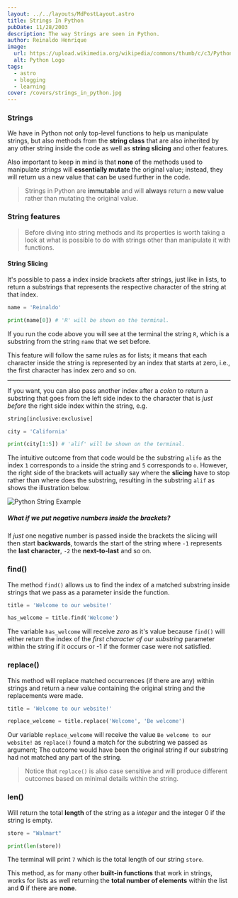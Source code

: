```yaml
---
layout: ../../layouts/MdPostLayout.astro
title: Strings In Python
pubDate: 11/28/2003
description: The way Strings are seen in Python.
author: Reinaldo Henrique
image:
  url: https://upload.wikimedia.org/wikipedia/commons/thumb/c/c3/Python-logo-notext.svg/640px-Python-logo-notext.svg.png
  alt: Python Logo
tags:
  - astro
  - blogging
  - learning
cover: /covers/strings_in_python.jpg
---
```


### Strings

We have in Python not only top-level functions to help us manipulate strings, but also methods from the **string class** that are also inherited by any other string inside the code as well as **string slicing** and other features.

Also important to keep in mind is that **none** of the methods used to manipulate _strings_ will **essentially mutate** the original value; instead, they will return us a new value that can be used further in the code.

> Strings in Python are **immutable** and will **always** return a **new value** rather than mutating the original value.

### String features

> Before diving into string methods and its properties is worth taking a look at what is possible to do with strings other than manipulate it with functions.

#### String Slicing

It's possible to pass a index inside brackets after strings, just like in lists, to return a substrings that represents the respective character of the string at that index.

```python
name = 'Reinaldo'

print(name[0]) # 'R' will be shown on the terminal.
```

If you run the code above you will see at the terminal the string `R`, which is a substring from the string `name` that we set before.

This feature will follow the same rules as for lists; it means that each character inside the string is represented by an index that starts at zero, i.e., the first character has index zero and so on.

---

If you want, you can also pass another index after a _colon_ to return a substring that goes from the left side index to the character that is _just before_ the right side index within the string, e.g.

```python
string[inclusive:exclusive]
```

```python
city = 'California'

print(city[1:5]) # 'alif' will be shown on the terminal.
```

The intuitive outcome from that code would be the substring `alifo` as the index `1` corresponds to `a` inside the string and `5` corresponds to `o`.
However, the right side of the brackets will actually say where the **slicing** have to stop rather than where does the substring, resulting in the substring `alif` as shows the illustration below.

![Python String Example](/assets/strings-asset-1.svg "Python")

##### What if we put _negative numbers_ inside the brackets?

If _just_ one negative number is passed inside the brackets the slicing will then start **backwards**, towards the start of the string where `-1` represents the **last character**, `-2` the **next-to-last** and so on.

### find()

The method `find()` allows us to find the index of a matched substring inside strings that we pass as a parameter inside the function.

```python
title = 'Welcome to our website!'

has_welcome = title.find('Welcome')
```

The variable `has_welcome` will receive _zero_ as it's value because `find()` will either return the index of the _first character of our substring_ parameter within the string if it occurs or -1 if the former case were not satisfied.

### replace()

This method will replace matched occurrences (if there are any) within strings and return a new value containing the original string and the replacements were made.

```python
title = 'Welcome to our website!'

replace_welcome = title.replace('Welcome', 'Be welcome')
```

Our variable `replace_welcome` will receive the value `Be welcome to our website!` as `replace()` found a match for the substring we passed as argument; The outcome would have been the original string if our substring had not matched any part of the string.

> Notice that `replace()` is also case sensitive and will produce different outcomes based on minimal details within the string.

### len()

Will return the total **length** of the string as a _integer_ and the integer 0 if the string is empty.

```python
store = "Walmart"

print(len(store))
```

The terminal will print `7` which is the total length of our string `store`.

This method, as for many other **built-in functions** that work in strings, works for lists as well returning the **total number of elements** within the list and **0** if there are **none**.
